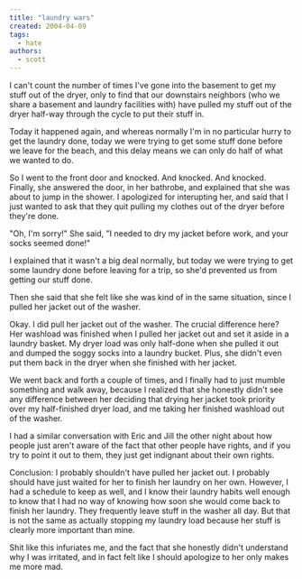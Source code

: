 ```yaml
---
title: "laundry wars"
created: 2004-04-09
tags:
  - hate
authors:
  - scott
---
```


I can't count the number of times I've gone into the basement to get my stuff out of the dryer, only to find that our downstairs neighbors (who we share a basement and laundry facilities with) have pulled my stuff out of the dryer half-way through the cycle to put their stuff in.

Today it happened again, and whereas normally I'm in no particular hurry to get the laundry done, today we were trying to get some stuff done before we leave for the beach, and this delay means we can only do half of what we wanted to do.

So I went to the front door and knocked. And knocked. And knocked. Finally, she answered the door, in her bathrobe, and explained that she was about to jump in the shower. I apologized for interupting her, and said that I just wanted to ask that they quit pulling my clothes out of the dryer before they're done.

"Oh, I'm sorry!" She said, "I needed to dry my jacket before work, and your socks seemed done!"

I explained that it wasn't a big deal normally, but today we were trying to get some laundry done before leaving for a trip, so she'd prevented us from getting our stuff done.

Then she said that she felt like she was kind of in the same situation, since I pulled her jacket out of the washer.

Okay. I did pull her jacket out of the washer. The crucial difference here? Her washload was finished when I pulled her jacket out and set it aside in a laundry basket. My dryer load was only half-done when she pulled it out and dumped the soggy socks into a laundry bucket. Plus, she didn't even put them back in the dryer when she finished with her jacket.

We went back and forth a couple of times, and I finally had to just mumble something and walk away, because I realized that she honestly didn't see any difference between her deciding that drying her jacket took priority over my half-finished dryer load, and me taking her finished washload out of the washer.

I had a similar conversation with Eric and Jill the other night about how people just aren't aware of the fact that other people have rights, and if you try to point it out to them, they just get indignant about their own rights.

Conclusion: I probably shouldn't have pulled her jacket out. I probably should have just waited for her to finish her laundry on her own. However, I had a schedule to keep as well, and I know their laundry habits well enough to know that I had no way of knowing how soon she would come back to finish her laundry. They frequently leave stuff in the washer all day. But that is not the same as actually stopping my laundry load because her stuff is clearly more important than mine.

Shit like this infuriates me, and the fact that she honestly didn't understand why I was irritated, and in fact felt like I should apologize to her only makes me more mad.
